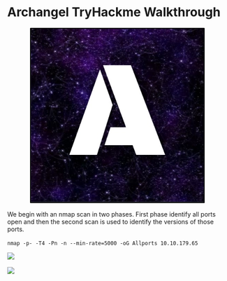 # Archangel TryHackme Walkthrough

<p align="center">
  <img width="400" height="400" src="https://github.com/ceortiz33/tryhackme/blob/main/Archangel/images/archangel_logo.png">
</p>

We begin with an nmap scan in two phases. First phase identify all ports open and then the second scan is used to identify the versions of those ports.

`nmap -p- -T4 -Pn -n --min-rate=5000 -oG Allports 10.10.179.65`

![](/images/allports.png)

![](/images/targeted.png)
